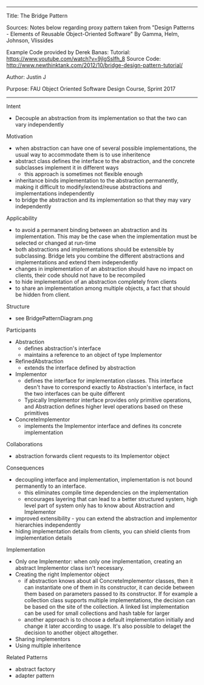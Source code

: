----------------------------------------------------------------------------------------------------------------
Title: The Bridge Pattern

Sources:
Notes below regarding proxy pattern taken from "Design Patterns - Elements of Reusable Object-Oriented Software"
By Gamma, Helm, Johnson, Vlissides

Example Code provided by Derek Banas:
Tutorial: https://www.youtube.com/watch?v=9jIgSsIfh_8
Source Code: http://www.newthinktank.com/2012/10/bridge-design-pattern-tutorial/

Author: Justin J

Purpose: FAU Object Oriented Software Design Course, Sprint 2017

----------------------------------------------------------------------------------------------------------------

Intent
- Decouple an abstraction from its implementation so that the two can vary independently

Motivation
- when abstraction can have one of several possible implementations, the usual way to accommodate them is to use inheritence
- abstract class defines the interface to the abstraction, and the concrete subclasses implement it in different ways
	- this approach is sometimes not flexible enough
- inheritance binds implementation to the abstraction permanently, making it difficult to modify/extend/reuse abstractions
  and implementations independently
- to bridge the abstraction and its implementation so that they may vary independently

Applicability
- to avoid a permanent binding between an abstraction and its implementation. This may be the case when the implementation
  must be selected or changed at run-time
- both abstractions and implementations should be extensible by subclassing. Bridge lets you combine the different abstractions
  and implementations and extend them independently
- changes in implementation of an abstraction should have no impact on clients, their code should not have to be recompiled
- to hide implementation of an abstraction completely from clients
- to share an implementation among multiple objects, a fact that should be hidden from client.

Structure
- see BridgePatternDiagram.png

Participants
- Abstraction
	- defines abstraction's interface
	- maintains a reference to an object of type Implementor
- RefinedAbstraction
	- extends the interface defined by abstraction
- Implementor
	- defines the interface for implementation classes. This interface desn't have to correspond exactly to Abstraction's interface,
	  in fact the two interfaces can be quite different
	- Typically Implementor interface provides only primitive operations, and Abstraction defines higher level operations based on
	  these primitives
- ConcreteImplementor
	- implements the Implementor interface and defines its concrete implementation
	
Collaborations
- abstraction forwards client requests to its Implementor object

Consequences
- decoupling interface and implementation, implementation is not bound permanently to an interface. 
	- this eliminates compile time dependencies on the implementation
	- encourages layering that can lead to a better structured system, high level part of system only has to know about Abstraction
	 and Implementor
- improved extensibility - you can extend the abstraction and implementor hierarchies independently
- hiding implementation details from clients, you can shield clients from implementation details

Implementation
- Only one Implementor: when only one implementation, creating an abstract Implementor class isn't necessary. 
- Creating the right Implementor object
	- if abstraction knows about all ConcreteImplementor classes, then it can instantiate one of them in its constructor, it can decide
	  between them based on parameters passed to its constructor. If for example a collection class supports multiple implementations, the
	  decision can be based on the site of the collection. A linked list implementation can be used for small collections and hash table for larger
	- another approach is to choose a default implementation initially and change it later according to usage. It's also possible to delaget 
	  the decision to another object altogether. 
- Sharing implementors
- Using multiple inheritence

Related Patterns
- abstract factory
- adapter pattern
